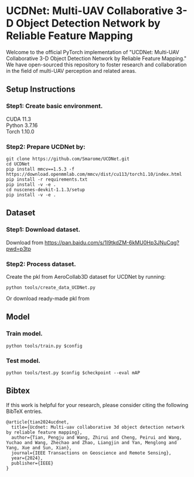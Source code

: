 # UCDNet: Multi-UAV Collaborative 3-D Object Detection Network by Reliable Feature Mapping
Welcome to the official PyTorch implementation of "UCDNet: Multi-UAV Collaborative 3-D Object Detection Network by Reliable Feature Mapping." We have open-sourced this repository to foster research and collaboration in the field of multi-UAV perception and related areas.


## Setup Instructions
### Step1: Create basic environment.  
CUDA 11.3  
Python 3.7.16  
Torch 1.10.0   
### Step2: Prepare UCDNet by:
```shell script
git clone https://github.com/Smarome/UCDNet.git
cd UCDNet
pip install mmcv==1.5.3 -f https://download.openmmlab.com/mmcv/dist/cu113/torch1.10/index.html
pip install -r requirements.txt
pip install -v -e .
cd nuscenes-devkit-1.1.3/setup
pip install -v -e .
```

## Dataset
### Step1: Download dataset.
Download from https://pan.baidu.com/s/1I9tkdZM-6kMU0Hp3JNuCqg?pwd=p3tp
### Step2: Process dataset.
Create the pkl from AeroCollab3D dataset for UCDNet by running:
```shell script
python tools/create_data_UCDNet.py
```
Or download ready-made pkl from 

## Model
### Train model.
```shell script
python tools/train.py $config
```

### Test model.
```shell script
python tools/test.py $config $checkpoint --eval mAP
```

## Bibtex

If this work is helpful for your research, please consider citing the following BibTeX entries.

```
@article{tian2024ucdnet,
  title={Ucdnet: Multi-uav collaborative 3d object detection network by reliable feature mapping},
  author={Tian, Pengju and Wang, Zhirui and Cheng, Peirui and Wang, Yuchao and Wang, Zhechao and Zhao, Liangjin and Yan, Menglong and Yang, Xue and Sun, Xian},
  journal={IEEE Transactions on Geoscience and Remote Sensing},
  year={2024},
  publisher={IEEE}
}
```

